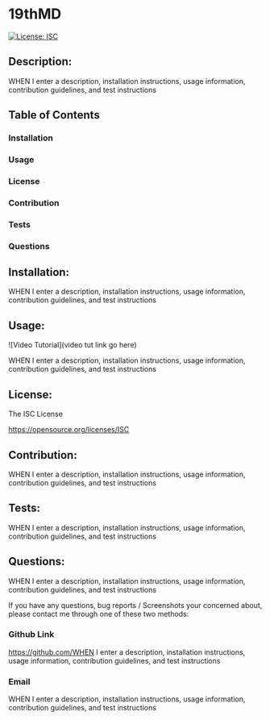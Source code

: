 
# 19thMD
[![License: ISC](https://img.shields.io/badge/License-ISC-blue.svg)](https://opensource.org/licenses/ISC)
## Description:
WHEN I enter a description, installation instructions, usage information, contribution guidelines, and test instructions

## Table of Contents
### Installation
### Usage
### License
### Contribution
### Tests
### Questions

## Installation:
WHEN I enter a description, installation instructions, usage information, contribution guidelines, and test instructions

## Usage:
![Video Tutorial](video tut link go here)

WHEN I enter a description, installation instructions, usage information, contribution guidelines, and test instructions

## License:
The ISC License

https://opensource.org/licenses/ISC
## Contribution:
WHEN I enter a description, installation instructions, usage information, contribution guidelines, and test instructions

## Tests:
WHEN I enter a description, installation instructions, usage information, contribution guidelines, and test instructions

## Questions:
WHEN I enter a description, installation instructions, usage information, contribution guidelines, and test instructions

If you have any questions, bug reports / Screenshots your concerned about,
please contact me through one of these two methods:

### Github Link
https://github.com/WHEN I enter a description, installation instructions, usage information, contribution guidelines, and test instructions

### Email
WHEN I enter a description, installation instructions, usage information, contribution guidelines, and test instructions